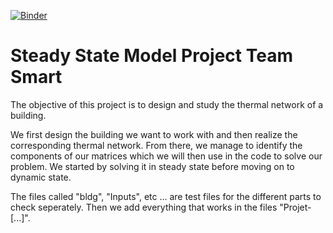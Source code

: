 [![Binder](https://mybinder.org/badge_logo.svg)](https://mybinder.org/v2/gh/dm4bem/model-steady-state-smart-public/HEAD)

# Steady State Model Project Team Smart

The objective of this project is to design and study the thermal network of a building.

We first design the building we want to work with and then realize the corresponding thermal network.
From there, we manage to identify the components of our matrices which we will then use in the code to solve our problem.
We started by solving it in steady state before moving on to dynamic state.

The files called "bldg", "Inputs", etc ... are test files for the different parts to check seperately. Then we add everything that works in the files "Projet-[...]".
